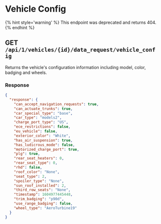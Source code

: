 # Vehicle Config

{% hint style='warning' %}
This endpoint was deprecated and returns 404.
{% endhint %}

## GET `/api/1/vehicles/{id}/data_request/vehicle_config`

Returns the vehicle's configuration information including model, color, badging and wheels.

### Response

```json
{
  "response": {
    "can_accept_navigation_requests": true,
    "can_actuate_trunks": true,
    "car_special_type": "base",
    "car_type": "models2",
    "charge_port_type": "US",
    "ece_restrictions": false,
    "eu_vehicle": false,
    "exterior_color": "White",
    "has_air_suspension": true,
    "has_ludicrous_mode": false,
    "motorized_charge_port": true,
    "plg": true,
    "rear_seat_heaters": 0,
    "rear_seat_type": 0,
    "rhd": false,
    "roof_color": "None",
    "seat_type": 2,
    "spoiler_type": "None",
    "sun_roof_installed": 2,
    "third_row_seats": "None",
    "timestamp": 1604977445448,
    "trim_badging": "p90d",
    "use_range_badging": false,
    "wheel_type": "AeroTurbine19"
  }
}
```
